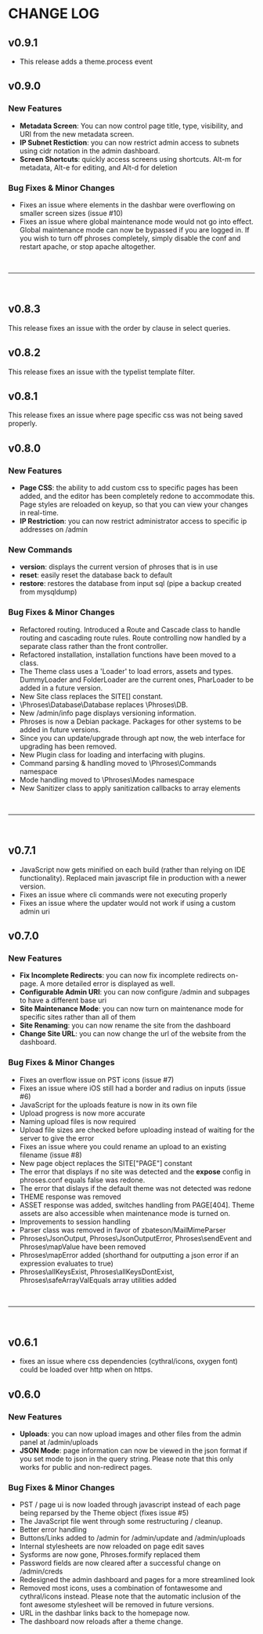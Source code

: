 # CHANGE LOG

## v0.9.1
- This release adds a theme.process event

## v0.9.0
### New Features
- **Metadata Screen**: You can now control page title, type, visibility, and URI from the new metadata screen.
- **IP Subnet Restiction**: you can now restrict admin access to subnets using cidr notation in the admin dashboard.  
- **Screen Shortcuts**: quickly access screens using shortcuts.  Alt-m for metadata, Alt-e for editing, and Alt-d for deletion


### Bug Fixes & Minor Changes
- Fixes an issue where elements in the dashbar were overflowing on smaller screen sizes (issue #10)
- Fixes an issue where global maintenance mode would not go into effect.  Global maintenance mode can now be bypassed if you are logged in.  If you wish to turn off phroses completely, simply disable the conf and restart apache, or stop apache altogether.

<br />

---

<br />

## v0.8.3
 This release fixes an issue with the order by clause in select queries.

## v0.8.2
This release fixes an issue with the typelist template filter.

## v0.8.1
This release fixes an issue where page specific css was not being saved properly.

## v0.8.0
### New Features
 - **Page CSS**: the ability to add custom css to specific pages has been added, and the editor has been completely redone to accommodate this. Page styles are reloaded on keyup, so that you can view your changes in real-time.
 - **IP Restriction**: you can now restrict administrator access to specific ip addresses on /admin
### New Commands
 - **version**: displays the current version of phroses that is in use
 - **reset**: easily reset the database back to default
 - **restore**: restores the database from input sql (pipe a backup created from mysqldump)
### Bug Fixes & Minor Changes
 - Refactored routing.  Introduced a Route and Cascade class to handle routing and cascading route rules. Route controlling now handled by a separate class rather than the front controller.
 - Refactored installation, installation functions have been moved to a class.
 - The Theme class uses a 'Loader' to load errors, assets and types.  DummyLoader and FolderLoader are the current ones, PharLoader to be added in a future version.
 - New Site class replaces the SITE[] constant.
 - \Phroses\Database\Database replaces \Phroses\DB.
 - New /admin/info page displays versioning information.
 - Phroses is now a Debian package.  Packages for other systems to be added in future versions.
 - Since you can update/upgrade through apt now, the web interface for upgrading has been removed.
 - New Plugin class for loading and interfacing with plugins.
 - Command parsing & handling moved to \Phroses\Commands namespace
 - Mode handling moved to \Phroses\Modes namespace
 - New Sanitizer class to apply sanitization callbacks to array elements
<br />

---

<br />

## v0.7.1 
- JavaScript now gets minified on each build (rather than relying on IDE functionality).  Replaced main javascript file in production with a newer version.
- Fixes an issue where cli commands were not executing properly
- Fixes an issue where the updater would not work if using a custom admin uri


## v0.7.0
### New Features
- **Fix Incomplete Redirects**: you can now fix incomplete redirects on-page.  A more detailed error is displayed as well.
- **Configurable Admin URI**: you can now configure /admin and subpages to have a different base uri
- **Site Maintenance Mode**: you can now turn on maintenance mode for specific sites rather than all of them
- **Site Renaming**: you can now rename the site from the dashboard
- **Change Site URL**: you can now change the url of the website from the dashboard.  
### Bug Fixes & Minor Changes
- Fixes an overflow issue on PST icons (issue #7)
- Fixes an issue where iOS still had a border and radius on inputs (issue #6)
- JavaScript for the uploads feature is now in its own file
- Upload progress is now more accurate
- Naming upload files is now required
- Upload file sizes are checked before uploading instead of waiting for the server to give the error
- Fixes an issue where you could rename an upload to an existing filename (issue #8)
- New page object replaces the SITE["PAGE"] constant
- The error that displays if no site was detected and the **expose** config in phroses.conf equals false was redone.
- The error that dislays if the default theme was not detected was redone
- THEME response was removed
- ASSET response was added, switches handling from PAGE[404].  Theme assets are also accessible when maintenance mode is turned on.
- Improvements to session handling
- Parser class was removed in favor of zbateson/MailMimeParser
- Phroses\JsonOutput, Phroses\JsonOutputError, Phroses\sendEvent and Phroses\mapValue have been removed
- Phroses\mapError added (shorthand for outputting a json error if an expression evaluates to true)
- Phroses\allKeysExist, Phroses\allKeysDontExist, Phroses\safeArrayValEquals array utilities added

<br />

---

<br />

## v0.6.1
- fixes an issue where css dependencies (cythral/icons, oxygen font) could be loaded over http when on https.  

## v0.6.0
### New Features
- **Uploads**: you can now upload images and other files from the admin panel at /admin/uploads
- **JSON Mode**: page information can now be viewed in the json format if you set mode to json in the query string.  Please note that this only works for public and non-redirect pages.
### Bug Fixes & Minor Changes
- PST / page ui is now loaded through javascript instead of each page being reparsed by the Theme object (fixes issue #5)
- The JavaScript file went through some restructuring / cleanup.
- Better error handling
- Buttons/Links added to /admin for /admin/update and /admin/uploads
- Internal stylesheets are now reloaded on page edit saves
- Sysforms are now gone, Phroses.formify replaced them
- Password fields are now cleared after a successful change on /admin/creds
- Redesigned the admin dashboard and pages for a more streamlined look
- Removed most icons, uses a combination of fontawesome and cythral/icons instead.  Please note that the automatic inclusion of the font awesome stylesheet will be removed in future versions.
- URL in the dashbar links back to the homepage now.
- The dashboard now reloads after a theme change.







